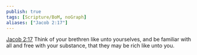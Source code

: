 ```yaml
---
publish: true
tags: [Scripture/BoM, noGraph]
aliases: ["Jacob 2:17"]
---
```

[Jacob 2:17](https://churchofjesuschrist.org/study/scriptures/bofm/jacob/2?lang=eng&id=p17#p17) Think of your brethren like unto yourselves, and be familiar with all and free with your substance, that they may be rich like unto you.
